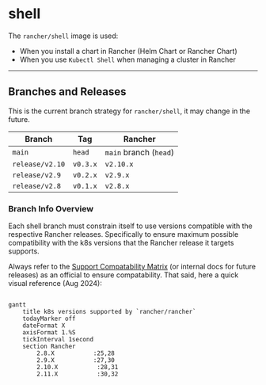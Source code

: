 # shell

The `rancher/shell` image is used:

- When you install a chart in Rancher (Helm Chart or Rancher Chart)
- When you use `Kubectl Shell` when managing a cluster in Rancher

---
## Branches and Releases
This is the current branch strategy for `rancher/shell`, it may change in the future.

| Branch          | Tag      | Rancher                |
|-----------------|----------|------------------------|
| `main`          | `head`   | `main` branch (`head`) |
| `release/v2.10` | `v0.3.x` | `v2.10.x`              |
| `release/v2.9`  | `v0.2.x` | `v2.9.x`               |
| `release/v2.8`  | `v0.1.x` | `v2.8.x`               |

### Branch Info Overview

Each shell branch must constrain itself to use versions compatible with the respective Rancher releases.
Specifically to ensure maximum possible compatibility with the k8s versions that the Rancher release it targets supports.

Always refer to the [Support Compatability Matrix](https://www.suse.com/suse-rancher/support-matrix/) (or internal docs for future releases) as an official to ensure compatability.
That said, here a quick visual reference (Aug 2024):


```mermaid

gantt
    title k8s versions supported by `rancher/rancher`
    todayMarker off
    dateFormat X
    axisFormat 1.%S
    tickInterval 1second
    section Rancher
        2.8.X           :25,28
        2.9.X           :27,30
        2.10.X           :28,31
        2.11.X           :30,32
```